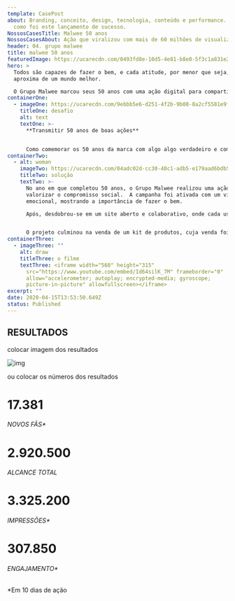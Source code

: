 ```yaml
---
template: CasePost
about: Branding, conceito, design, tecnologia, conteúdo e performance. Confira
  como foi este lançamento de sucesso.
NossosCasesTitle: Malwee 50 anos
NossosCasesAbout: Ação que viralizou com mais de 60 milhões de visualizações
header: 04. grupo malwee
title: malwee 50 anos
featuredImage: https://ucarecdn.com/0493fd8e-10d5-4e81-b8e0-5f3c1a831e2f/
hero: >
  Todos são capazes de fazer o bem, e cada atitude, por menor que seja, nos
  aproxima de um mundo melhor.

  O Grupo Malwee marcou seus 50 anos com uma ação digital para compartilhar #atitudesdobem.
containerOne:
  - imageOne: https://ucarecdn.com/9ebbb5e6-d251-4f2b-9b08-8a2cf5581e9f/
    titleOne: desafio
    alt: text
    textOne: >-
      **Transmitir 50 anos de boas ações**


      Como comemorar os 50 anos da marca com algo algo verdadeiro e com valor para a sociedade? O Grupo Malwee nos desafiou a traduzir a essência da marca em uma ação com capacidade de emocionar a todos os brasileiros.
containerTwo:
  - alt: woman
    imageTwo: https://ucarecdn.com/04adc02d-cc30-40c1-adb5-e179aad6bdb5/
    titleTwo: solução
    textTwo: >-
      No ano em que completou 50 anos, o Grupo Malwee realizou uma ação para
      valorizar o compromisso social.  A campanha foi ativada com um vídeo
      emocional, mostrando a importância de fazer o bem.

      Após, desdobrou-se em um site aberto e colaborativo, onde cada usuário podia compartilhar suas #atitudesdobem e inspirar os demais a fazerem o mesmo. Dando força a corrente de pequenos gestos de bondade, a cada semana da campanha foram lançados vídeos-cápsula para reforçar a ideia de fazer o bem ao próximo.


      O projeto culminou na venda de um kit de produtos, cuja venda foi toda revertida para projetos sociais.
containerThree:
  - imageThree: ""
    alt: draw
    titleThree: o filme
    textThree: <iframe width="560" height="315"
      src="https://www.youtube.com/embed/Id64silK_7M" frameborder="0"
      allow="accelerometer; autoplay; encrypted-media; gyroscope;
      picture-in-picture" allowfullscreen></iframe>
excerpt: ""
date: 2020-04-15T13:53:50.649Z
status: Published
---
```

## **RESULTADOS**

colocar imagem dos resultados

![img](https://ucarecdn.com/014c11c7-88fd-4779-afcd-75588a1689bf/ "image resultados")



ou colocar os números dos resultados

# 17.381

###### NOVOS FÃS*



# 2.920.500

###### ALCANCE TOTAL



# 3.325.200

###### IMPRESSÕES*



# 307.850

###### ENGAJAMENTO*

\*Em 10 dias de ação